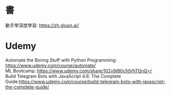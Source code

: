 # 書
動手學深度學習: https://zh.gluon.ai/  


# Udemy
Automate the Boring Stuff with Python Programming: https://www.udemy.com/course/automate/  
ML Bootcamp: https://www.udemy.com/share/102y9iB0cfdVhTQnQ=/  
Build Telegram Bots with JavaScript 4.6: The Complete Guide:https://www.udemy.com/course/build-telegram-bots-with-javascript-the-complete-guide/  
